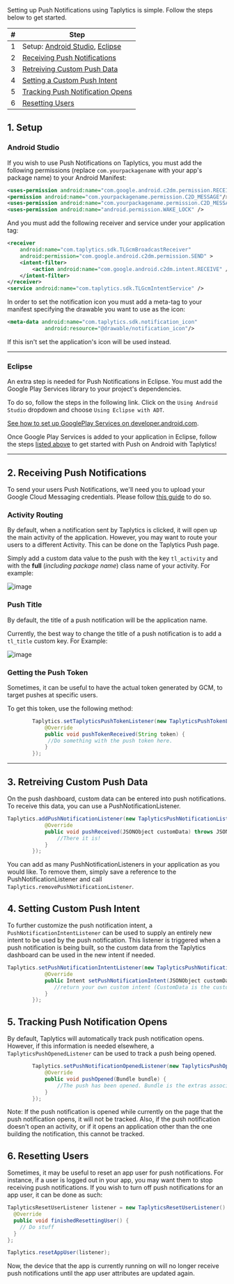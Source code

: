 Setting up Push Notifications using Taplytics is simple. Follow the steps below to get started.

|#  |Step                                                                       |
|---|---                                                                        |
|1  |  Setup: [Android Studio](#android-studio), [Eclipse](#eclipse)            |
|2  | [Receiving Push Notifications](#2-receiving-push-notifications)            |
|3  | [Retreiving Custom Push Data](#3-retreiving-custom-push-data)             |
|4  | [Setting a Custom Push Intent](#4-setting-custom-push-intent)             |
|5  | [Tracking Push Notification Opens](#5-tracking-push-notification-opens)                             |
|6  | [Resetting Users](#6-resetting-users)

## 1. Setup

### Android Studio

If you wish to use Push Notifications on Taplytics, you must add the following permissions (replace `com.yourpackagename` with your app's package name) to your Android Manifest:

```xml
<uses-permission android:name="com.google.android.c2dm.permission.RECEIVE" />
<permission android:name="com.yourpackagename.permission.C2D_MESSAGE"/>
<uses-permission android:name="com.yourpackagename.permission.C2D_MESSAGE" />
<uses-permission android:name="android.permission.WAKE_LOCK" />
```
And you must add the following receiver and service under your application tag:

```xml
<receiver
    android:name="com.taplytics.sdk.TLGcmBroadcastReceiver"
    android:permission="com.google.android.c2dm.permission.SEND" >
    <intent-filter>
        <action android:name="com.google.android.c2dm.intent.RECEIVE" />
    </intent-filter>
</receiver>
<service android:name="com.taplytics.sdk.TLGcmIntentService" />
```

In order to set the notification icon you must add a meta-tag to your manifest specifying the drawable you want to use as the icon:

```xml
<meta-data android:name="com.taplytics.sdk.notification_icon"
            android:resource="@drawable/notification_icon"/>
```

If this isn't set the application's icon will be used instead.

---

### Eclipse

An extra step is needed for Push Notifications in Eclipse. You must add the Google Play Services library to your project's dependencies. 

To do so, follow the steps in the following link. Click on the `Using Android Studio` dropdown and choose `Using Eclipse with ADT`.

[See how to set up GooglePlay Services on developer.android.com](http://developer.android.com/google/play-services/setup.html).

Once Google Play Services is added to your application in Eclipse, follow the steps [listed above](#android-studio) to get started with Push on Android with Taplytics!

---

## 2. Receiving Push Notifications

To send your users Push Notifications, we'll need you to upload your Google Cloud Messaging credentials. Please follow [this guide](https://taplytics.com/docs/guides/push-notifications/google-push-certificates) to do so.

### Activity Routing

By default, when a notification sent by Taplytics is clicked, it will open up the main activity of the application. However, you may want to route your users to a different Activity. This can be done on the Taplytics Push page.

Simply add a custom data value to the push with the key `tl_activity` and with the **full** (_including package name_) class name of your activity. For example:


![image](https://s3.amazonaws.com/cdn.taplytics.com/Images/push_custom_data.png)

### Push Title

By default, the title of a push notification will be the application name. 

Currently, the best way to change the title of a push notification is to add a `tl_title` custom key. For Example:

![image](https://s3.amazonaws.com/cdn.taplytics.com/Images/push_custom_data_2.png)

### Getting the Push Token
Sometimes, it can be useful to have the actual token generated by GCM, to target pushes at specific users.

To get this token, use the following method:

```java
        Taplytics.setTaplyticsPushTokenListener(new TaplyticsPushTokenListener() {
            @Override
            public void pushTokenReceived(String token) {
             //Do something with the push token here.
            }
        });
```

---

## 3. Retreiving Custom Push Data

On the push dashboard, custom data can be entered into push notifications. To receive this data, you can use a PushNotificationListener. 

```java
Taplytics.addPushNotificationListener(new TaplyticsPushNotificationListener() {
            @Override
            public void pushReceived(JSONObject customData) throws JSONException {
                //There it is!
            }
        });
```

You can add as many PushNotificationListeners in your application as you would like. To remove them, simply save a reference to the PushNotificationListener and call `Taplytics.removePushNotificationListener`. 

## 4. Setting Custom Push Intent

To further customize the push notification intent, a ```PushNotificationIntentListener``` can be used to supply an entirely new intent to be used by the push notification. This listener is triggered when a push notification is being built, so the custom data from the Taplytics dashboard can be used in the new intent if needed.  

```java
Taplytics.setPushNotificationIntentListener(new TaplyticsPushNotificationIntentListener() {
            @Override
            public Intent setPushNotificationIntent(JSONObject customData) throws JSONException {
               //return your own custom intent (CustomData is the custom keys from the dashboard)
            }
        });                
```

## 5. Tracking Push Notification Opens

By default, Taplytics will automatically track push notification opens. However, if this information is needed elsewhere, a `TaplyticsPushOpenedListener` can be used to track a push being opened.


```java
        Taplytics.setPushNotificationOpenedListener(new TaplyticsPushOpenedListener() {
            @Override
            public void pushOpened(Bundle bundle) {
                //The push has been opened. Bundle is the extras associated with the intent. 
            }
        });
```

Note: If the push notification is opened while currently on the page that the push notification opens, it will not be tracked. Also, if the push notification doesn't open an activity, or if it opens an application other than the one building the notification, this cannot be tracked. 


## 6. Resetting Users

Sometimes, it may be useful to reset an app user for push notifications. For instance, if a user is logged out in your app, you may want them to stop receiving push notifications. If you wish to turn off push notifications for an app user, it can be done as such:

```java
TaplyticsResetUserListener listener = new TaplyticsResetUserListener() {
  @Override
  public void finishedResettingUser() {
    // Do stuff
  }
};

Taplytics.resetAppUser(listener);
```

Now, the device that the app is currently running on will no longer receive push notifications until the app user attributes are updated again.
